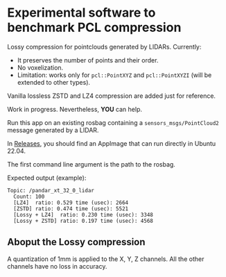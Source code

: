 # Experimental software to benchmark PCL compression

Lossy compression for pointclouds generated by LIDARs.
Currently:

- It preserves the number of points and their order.
- No voxelization.
- Limitation: works only for `pcl::PointXYZ` and `pcl::PointXYZI` (will be extended to other types).

Vanilla lossless ZSTD and LZ4 compression are added just for reference.

Work in progress. Nevertheless, **YOU** can help.

Run this app on an existing rosbag containing a `sensors_msgs/PointCloud2` message generated by a LIDAR.

In [Releases](https://github.com/facontidavide/pointcloud_compression/releases), you should find an AppImage that can run directly in Ubuntu 22.04.

The first command line argument is the path to the rosbag.

Expected output (example):

```
Topic: /pandar_xt_32_0_lidar
  Count: 100
  [LZ4]  ratio: 0.529 time (usec): 2664
  [ZSTD] ratio: 0.474 time (usec): 5521
  [Lossy + LZ4]  ratio: 0.230 time (usec): 3348
  [Lossy + ZSTD] ratio: 0.197 time (usec): 4568
```

## Aboput the Lossy compression

A quantization of 1mm is applied to the X, Y, Z channels. All the other channels have no loss in accuracy.
